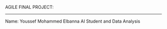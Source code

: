 AGILE FINAL PROJECT:
______________________

Name: Youssef Mohammed Elbanna
AI Student and Data Analysis

